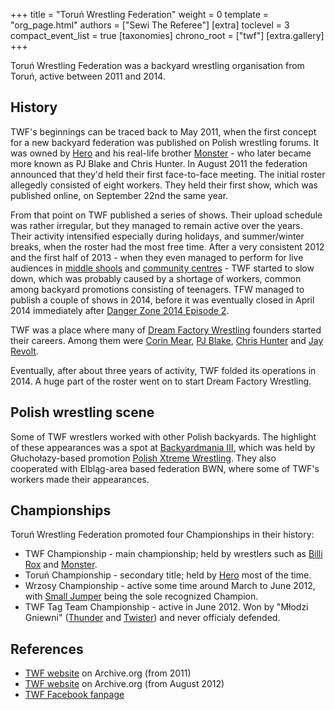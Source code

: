 +++
title = "Toruń Wrestling Federation"
weight = 0
template = "org_page.html"
authors = ["Sewi The Referee"]
[extra]
toclevel = 3
compact_event_list = true
[taxonomies]
chrono_root = ["twf"]
[extra.gallery]
+++

Toruń Wrestling Federation was a backyard wrestling organisation from Toruń, active between 2011 and 2014.

## History

TWF's beginnings can be traced back to May 2011, when the first concept for a new backyard federation was published on Polish wrestling forums. It was owned by [Hero](@/w/pj-blake.md) and his real-life brother [Monster](@/w/chris-hunter.md) - who later became more known as PJ Blake and Chris Hunter. In August 2011 the federation announced that they'd held their first face-to-face meeting. The initial roster allegedly consisted of eight workers. They held their first show, which was published online, on September 22nd the same year. 

From that point on TWF published a series of shows. Their upload schedule was rather irregular, but they managed to remain active over the years. Their activity intensified especially during holidays, and summer/winter breaks, when the roster had the most free time. After a very consistent 2012 and the first half of 2013 - when they even managed to perform for live audiences in [middle shools](@/e/twf/2013-03-21-twf-dzien-wiosny.md) and [community centres](@/e/twf/2012-06-10-twf-showcase.md) - TWF started to slow down, which was probably caused by a shortage of workers, common among backyard promotions consisting of teenagers. TFW managed to publish a couple of shows in 2014, before it was eventually closed in April 2014 immediately after [Danger Zone 2014 Episode 2](@/e/twf/2014-04-13-twf-danger-zone-2014-2.md). 

TWF was a place where many of [Dream Factory Wrestling](@/o/dfw.md) founders started their careers. Among them were [Corin Mear](@/w/corin-mear.md), [PJ Blake](@/w/pj-blake.md), [Chris Hunter](@/w/chris-hunter.md) and [Jay Revolt](@/w/jay-revolt.md).

Eventually, after about three years of activity, TWF folded its operations in 2014. A huge part of the roster went on to start Dream Factory Wrestling.

## Polish wrestling scene

Some of TWF wrestlers worked with other Polish backyards. The highlight of these appearances was a spot at [Backyardmania III](@/e/pxw/2012-07-24-pxw-backyardmania-3.md), which was held by Głuchołazy-based promotion [Polish Xtreme Wrestling](@/o/pxw.md). They also cooperated with Elbląg-area based federation BWN, where some of TWF's workers made their appearances. 

## Championships

Toruń Wrestling Federation promoted four Championships in their history:

- TWF Championship - main championship; held by wrestlers such as [Billi Rox](@/w/corin-mear.md) and [Monster](@/w/chris-hunter.md).
- Toruń Championship - secondary title; held by [Hero](@/w/pj-blake.md) most of the time.
- Wrzosy Championship - active some time around March to June 2012, with [Small Jumper](@/w/small-jumper.md) being the sole recognized Champion.
- TWF Tag Team Championship - active in June 2012. Won by "Młodzi Gniewni" ([Thunder](@/w/thunder.md) and [Twister](@/w/twister.md)) and never officialy defended.

## References

* [TWF website](https://web.archive.org/web/20111002095507/http://www.twf.npx.pl/news.php) on Archive.org (from 2011)
* [TWF website](https://web.archive.org/web/20120814065916/http://www.twf.npx.pl/news.php) on Archive.org (from August 2012)
* [TWF Facebook fanpage](https://www.facebook.com/TorunWrestlingFederation/?locale=pl_PL)
